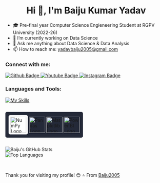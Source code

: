  <h1 align="center">Hi 👋, I'm Baiju Kumar Yadav</h1>

- 🎓 Pre-final year Computer Science Engieneering Student at RGPV University (2022-26)
- 🔭 I’m currently working on Data Science
- 💬 Ask me anything about Data Science & Data Analysis 
- 📫 How to reach me: yadavbaiju2005@gmail.com
  
### Connect with me:
<div id="badges">
  <a href="https://github.com/Baiju2005">
    <img src="https://img.shields.io/badge/Github-white?style=for-the-badge&logo=Github&logoColor=black" alt="Github Badge"/>
  </a>
  <a href="#">
    <img src="https://img.shields.io/badge/YouTube-red?style=for-the-badge&logo=youtube&logoColor=white" alt="Youtube Badge"/>
  </a>
   <a href="https://www.instagram.com/_vikash__yadav_143/">
    <img src="https://img.shields.io/badge/Instagram-purple?style=for-the-badge&logo=instagram&logoColor=white" alt="Instagram Badge"/>
  </a>
</div>

### Languages and Tools:
[![My Skills](https://skillicons.dev/icons?i=python,sklearn,mysql,selenium,html,css,javascript,react,tailwind,nodejs,express,mongodb,github)](https://skillicons.dev)


<p style="background-color: #242938; padding: 10px; display: inline-block; border-radius: 5px;">
  <img src="https://cdn.jsdelivr.net/gh/devicons/devicon/icons/numpy/numpy-original.svg" alt="NumPy Logo" width="50" height="50" style="background-color: white; padding: 5px; border-radius: 5px;"/>
  <img src="https://cdn.jsdelivr.net/gh/devicons/devicon/icons/pandas/pandas-original.svg" alt="Pandas Logo" width="50" height="50"/>
  <img src="https://upload.wikimedia.org/wikipedia/commons/8/84/Matplotlib_icon.svg" alt="Matplotlib Logo" width="50" height="50"/>
  <img src="https://upload.wikimedia.org/wikipedia/commons/c/cf/New_Power_BI_Logo.svg" alt="Power BI Logo" width="50" height="50"/>
</p>




![Baiju's GitHub Stats](https://github-readme-stats.vercel.app/api?username=Baiju2005&show_icons=true&theme=radical)
<br>
![Top Languages](https://github-readme-stats.vercel.app/api/top-langs/?username=Baiju2005&layout=compact&theme=radical)


<br>


Thank you for visiting my profile! 😊
⭐️ From [Baiju2005](https://github.com/Baiju2005)
